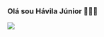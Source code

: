 ### Olá sou Hávila Júnior 👨🏾‍💻

[![](https://img.shields.io/badge/LinkedIn-0077B5?style=for-the-badge&logo=linkedin&logoColor=white)](www.linkedin.com/in/hávila-j-30247a2b7)
